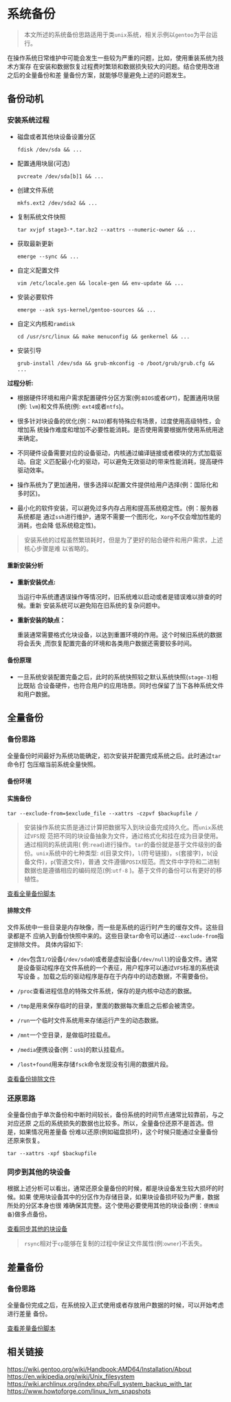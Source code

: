 # 系统备份

> 本文所述的系统备份思路适用于类`unix`系统，相关示例以`gentoo`为平台运行。

在操作系统日常维护中可能会发生一些较为严重的问题，比如，使用重装系统为技术方案存
在安装和数据恢复过程费时繁琐和数据损失较大的问题。结合使用改进之后的全量备份和差
量备份方案，就能够尽量避免上述的问题发生。

## 备份动机

### 安装系统过程

-   磁盘或者其他块设备设置分区

    ```
    fdisk /dev/sda && ...
    ```

-   配置通用块层(可选)

    ```
    pvcreate /dev/sda[b]1 && ...
    ```

-   创建文件系统

    ```
    mkfs.ext2 /dev/sda2 && ...
    ```

-   复制系统文件快照

    ```
    tar xvjpf stage3-*.tar.bz2 --xattrs --numeric-owner && ...
    ```

-   获取最新更新

    ```
    emerge --sync && ...
    ```

-   自定义配置文件

    ```
    vim /etc/locale.gen && locale-gen && env-update && ...
    ```

-  安装必要软件

    ```
    emerge --ask sys-kernel/gentoo-sources && ...
    ```

-   自定义内核和`ramdisk`

    ```
    cd /usr/src/linux && make menuconfig && genkernel && ...
    ```

-   安装引导

    ```
    grub-install /dev/sda && grub-mkconfig -o /boot/grub/grub.cfg && ...
    ```

**过程分析:**

-   根据硬件环境和用户需求配置硬件分区方案(例:`BIOS`或者`GPT`)，配置通用块层(例:
    `lvm`)和文件系统(例: `ext4`或者`ntfs`)。

-   很多针对块设备的优化(例：`RAID`)都有特殊应有场景，过度使用高级特性，会增加系
    统操作难度和增加不必要性能消耗。是否使用需要根据所使用系统用途来确定。

-   不同硬件设备需要对应的设备驱动，内核通过编译链接或者模块的方式加载驱动。自定
    义匹配最小化的驱动，可以避免无效驱动的带来性能消耗，提高硬件驱动效率。

-   操作系统为了更加通用，很多选择以配置文件提供给用户选择(例：国际化和多时区)。

-   最小化的软件安装，可以避免过多内存占用和提高系统稳定性。(例：服务器系统都是
    通过`ssh`进行维护，通常不需要一个图形化，`Xorg`不仅会增加性能的消耗，也会降
    低系统稳定性)。

> 安装系统的过程虽然繁琐耗时，但是为了更好的贴合硬件和用户需求，上述核心步骤是难
> 以省略的。

#### 重新安装分析

-   **重新安装优点:**

    当运行中系统遭遇误操作等情况时，旧系统难以启动或者是错误难以排查的时候。重新
    安装系统可以避免陷在旧系统的复杂问题中。

-   **重新安装的缺点：**

    重装通常需要格式化块设备，以达到重置环境的作用。这个时候旧系统的数据将会丢失
    ,而恢复配置完备的环境和各类用户数据还需要较多时间。

#### 备份原理

-   一旦系统安装配置完备之后，此时的系统快照较之默认系统快照(`stage-3`)相比既贴
    合设备硬件，也符合用户的应用场景。同时也保留了当下各种系统文件和用户数据。

## 全量备份

### 备份思路

全量备份时间最好为系统功能确定，初次安装并配置完成系统之后。此时通过`tar`命令打
包压缩当前系统全量快照。

#### 备份环境

#### 实施备份

```
tar --exclude-from=$exclude_file --xattrs -czpvf $backupfile /
```

> 安装操作系统实质是通过计算把数据写入到块设备完成持久化。而`unix`系统过`VFS`规
> 范把不同的块设备抽象为文件，通过格式化和挂在成为目录使用。通过相同的系统调用(
> 例:`read`)进行操作。`tar`的备份就是基于文件级别的备份。`unix`系统中的七种类型:
> `d`(目录文件)，`l`(符号链接)，`s`(套接字)，`b`(设备文件)，`p`(管道文件)，普通
> 文件遵循`POSIX`规范。而文件中字符和二进制数据也是遵循相应的编码规范(例:`utf-8`
> )。基于文件的备份可以有更好的移植性。

[查看全量备份脚本](https://raw.githubusercontent.com/crux-wild/system-backup/master/full-system-backup)

#### 排除文件

文件系统中一些目录是内存映像，而一些是系统的运行时产生的缓存文件。这些目录都是不
应纳入到备份快照中来的。这些目录`tar`命令可以通过`--exclude-from`指定排除文件。
具体内容如下:

-   `/dev`包含`I/O`设备(`/dev/sda0`)或者是虚拟设备(`/dev/null`)的设备文件。通常
    是设备驱动程序在文件系统的一个表征，用户程序可以通过`VFS`标准的系统读写设备
    。加载之后的驱动程序是存在于内存中的动态数据，不需要备份。

-   `/proc`查看进程信息的特殊文件系统，保存的是内核中动态的数据。

-   `/tmp`是用来保存临时的目录，里面的数据每次重启之后都会被清空。

-   `/run`一个临时文件系统用来存储运行产生的动态数据。

-   `/mnt`一个空目录，是做临时挂载点。

-   `/media`便携设备(例：`usb`)的默认挂载点。

-   `/lost+found`用来存储`fsck`命令发现没有引用的数据片段。

[查看备份排除文件](https://raw.githubusercontent.com/crux-wild/system-backup/master/full-system-exclude)

### 还原思路

全量备份由于单次备份和中断时间较长，备份系统的时间节点通常比较靠前，与之对应还原
之后的系统损失的数据也比较多。所以，全量备份还原不是首选。但是，如果情况用差量备
份难以还原(例如磁盘损坏)，这个时候只能通过全量备份还原来恢复。

```
tar --xattrs -xpf $backupfile
```

### 同步到其他的块设备

根据上述分析可以看出，通常还原全量备份的时候，都是块设备发生较大损坏的时候。如果
使用块设备其中的分区作为存储目录，如果块设备损坏较为严重，数据所处的分区本身也很
难确保其完整。这个使用必要使用其他的块设备(例：`便携设备`)做多点备份。

[查看同步其他的块设备](https://raw.githubusercontent.com/crux-wild/system-backup/master/rsync-full-system-backup)

> `rsync`相对于`cp`能够在复制的过程中保证文件属性(例:`owner`)不丢失。

## 差量备份

### 备份思路

全量备份完成之后，在系统投入正式使用或者存放用户数据的时候，可以开始考虑进行差量
备份。

[查看差量备份脚本](https://raw.githubusercontent.com/crux-wild/system-backup/master/difference-backup)

## 相关链接

<https://wiki.gentoo.org/wiki/Handbook:AMD64/Installation/About><br/>
<https://en.wikipedia.org/wiki/Unix_filesystem><br/>
<https://wiki.archlinux.org/index.php/Full_system_backup_with_tar><br/>
<https://www.howtoforge.com/linux_lvm_snapshots><br/>

